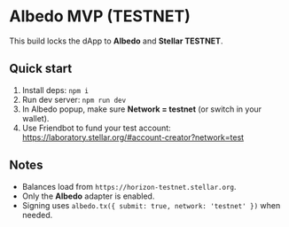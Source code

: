 
# Albedo MVP (TESTNET)

This build locks the dApp to **Albedo** and **Stellar TESTNET**.

## Quick start
1. Install deps: `npm i`
2. Run dev server: `npm run dev`
3. In Albedo popup, make sure **Network = testnet** (or switch in your wallet).
4. Use Friendbot to fund your test account: https://laboratory.stellar.org/#account-creator?network=test

## Notes
- Balances load from `https://horizon-testnet.stellar.org`.
- Only the **Albedo** adapter is enabled.
- Signing uses `albedo.tx({ submit: true, network: 'testnet' })` when needed.


